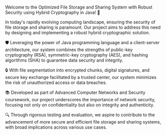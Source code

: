 Welcome to the Optimized File Storage and Sharing System with Robust Security using Hybrid Cryptography in Java! 🚀

In today's rapidly evolving computing landscape, ensuring the security of file storage and sharing is paramount. Our project aims to address this need by designing and implementing a robust hybrid cryptographic solution.

🛡️ Leveraging the power of Java programming language and a client-server architecture, our system combines the strengths of public-key cryptography (RSA), symmetric-key cryptography (AES), and hashing algorithms (SHA) to guarantee data security and integrity.

🔒 With file segmentation into encrypted chunks, digital signatures, and secure key exchange facilitated by a trusted center, our system minimizes the risk of unauthorized access or data breaches.

📚 Developed as part of Advanced Computer Networks and Security coursework, our project underscores the importance of network security, focusing not only on confidentiality but also on integrity and authenticity.

🔍 Through rigorous testing and evaluation, we aspire to contribute to the advancement of more secure and efficient file storage and sharing systems, with broad implications across various use cases.
